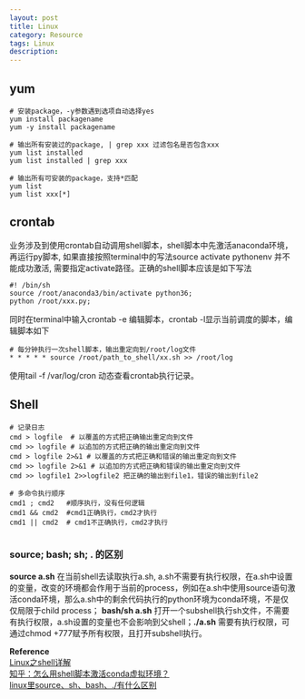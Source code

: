 ```yaml
---
layout: post
title: Linux
category: Resource
tags: Linux
description: 
---
```


## yum

```
# 安装package，-y参数遇到选项自动选择yes
yum install packagename 
yum -y install packagename

# 输出所有安装过的package, | grep xxx 过滤包名是否包含xxx
yum list installed 
yum list installed | grep xxx

# 输出所有可安装的package，支持*匹配
yum list 
yum list xxx[*] 
```

## crontab

业务涉及到使用crontab自动调用shell脚本，shell脚本中先激活anaconda环境，再运行py脚本, 如果直接按照terminal中的写法source activate pythonenv 并不能成功激活, 需要指定activate路径。正确的shell脚本应该是如下写法

```shell
#! /bin/sh
source /root/anaconda3/bin/activate python36;
python /root/xxx.py;
```

同时在terminal中输入crontab -e 编辑脚本，crontab -l显示当前调度的脚本，编辑脚本如下

```
# 每分钟执行一次shell脚本，输出重定向到/root/log文件
* * * * * source /root/path_to_shell/xx.sh >> /root/log
```

使用tail -f  /var/log/cron 动态查看crontab执行记录。

## Shell

```
# 记录日志
cmd > logfile  # 以覆盖的方式把正确输出重定向到文件
cmd >> logfile # 以追加的方式把正确的输出重定向到文件
cmd > logfile 2>&1 # 以覆盖的方式把正确和错误的输出重定向到文件
cmd >> logfile 2>&1 # 以追加的方式把正确和错误的输出重定向到文件
cmd >> logfile1 2>>logfile2 把正确的输出到file1，错误的输出到file2

# 多命令执行顺序
cmd1 ; cmd2   #顺序执行，没有任何逻辑
cmd1 && cmd2  #cmd1正确执行，cmd2才执行
cmd1 || cmd2  # cmd1不正确执行，cmd2才执行
 
```

### source; bash; sh; . 的区别

**source a.sh** 在当前shell去读取执行a.sh, a.sh不需要有执行权限，在a.sh中设置的变量，改变的环境都会作用于当前的process，例如在a.sh中使用source语句激活conda环境，那么a.sh中的剩余代码执行的python环境为conda环境，不是仅仅局限于child process； **bash/sh a.sh** 打开一个subshell执行sh文件，不需要有执行权限，a.sh设置的变量也不会影响到父shell；**./a.sh** 需要有执行权限，可通过chmod +777赋予所有权限，且打开subshell执行。

**Reference**<br>[Linux之shell详解](https://www.cnblogs.com/wuwuyong/p/11868651.html)<br>[知乎：怎么用shell脚本激活conda虚拟环境？](https://www.zhihu.com/question/322406344)<br>[linux里source、sh、bash、./有什么区别](https://www.cnblogs.com/pcat/p/5467188.html)

